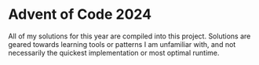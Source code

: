 # Advent of Code 2024
All of my solutions for this year are compiled into this project.
Solutions are geared towards learning tools or patterns I am unfamiliar with, and not necessarily the quickest implementation or most optimal runtime.
